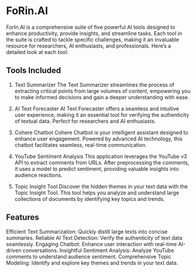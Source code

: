 # FoRin.AI

ForIn.AI is a comprehensive suite of five powerful AI tools designed to enhance productivity, provide insights, and streamline tasks. Each tool in the suite is crafted to tackle specific challenges, making it an invaluable resource for researchers, AI enthusiasts, and professionals. Here’s a detailed look at each tool:

## Tools Included

1. Text Summarizer
The Text Summarizer streamlines the process of extracting critical points from large volumes of content, empowering you to make informed decisions and gain a deeper understanding with ease.

2. AI Text Forecaster
AI Text Forecaster offers a seamless and intuitive user experience, making it an essential tool for verifying the authenticity of textual data. Perfect for researchers and AI enthusiasts.

3. Cohere Chatbot
Cohere Chatbot is your intelligent assistant designed to enhance user engagement. Powered by advanced AI technology, this chatbot facilitates seamless, real-time communication.

4. YouTube Sentiment Analysis
This application leverages the YouTube v3 API to extract comments from URLs. After preprocessing the comments, it uses a model to predict sentiment, providing valuable insights into audience reactions.

5. Topic Insight Tool
Discover the hidden themes in your text data with the Topic Insight Tool. This tool helps you analyze and understand large collections of documents by identifying key topics and trends.

## Features

Efficient Text Summarization: Quickly distill large texts into concise summaries.
Reliable AI Text Detection: Verify the authenticity of text data seamlessly.
Engaging Chatbot: Enhance user interaction with real-time AI-driven conversations.
Insightful Sentiment Analysis: Analyze YouTube comments to understand audience sentiment.
Comprehensive Topic Modeling: Identify and explore key themes and trends in your text data.

